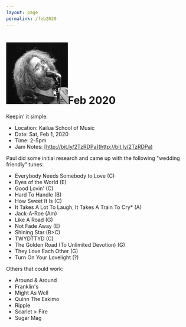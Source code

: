 ```yaml
---
layout: page
permalink: /feb2020
---
```


<h1><img class="ui avatar image" src="/images/jerryavatar.jpg">Feb 2020</h1>

Keepin' it simple.

* Location: Kailua School of Music
* Date: Sat, Feb 1, 2020
* Time: 2-5pm
* Jam Notes: [http://bit.ly/2TzRDPa](http://bit.ly/2TzRDPa)

Paul did some initial research and came up with the following "wedding friendly" tunes:

  * Everybody Needs Somebody to Love (C)
  * Eyes of the World (E)
  * Good Lovin' (C)
  * Hard To Handle (B)
  * How Sweet It Is (C)
  * It Takes A Lot To Laugh, It Takes A Train To Cry* (A)
  * Jack-A-Roe (Am)
  * Like A Road (G)
  * Not Fade Away (E)
  * Shining Star (B>C)
  * TWYDTTYD (C)
  * The Golden Road (To Unlimited Devotion) (G)
  * They Love Each Other (G)
  * Turn On Your Lovelight (?)

Others that could work:

  * Around & Around
  * Franklin's
  * Might As Well
  * Quinn The Eskimo
  * Ripple
  * Scarlet > Fire
  * Sugar Mag






